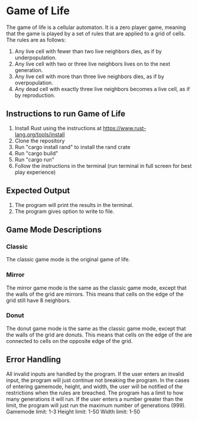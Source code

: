 # Game of Life
The game of life is a cellular automaton. It is a zero player game, meaning that the game is played by a set of rules that are applied to a grid of cells. The rules are as follows:
1. Any live cell with fewer than two live neighbors dies, as if by underpopulation.
2. Any live cell with two or three live neighbors lives on to the next generation.
3. Any live cell with more than three live neighbors dies, as if by overpopulation.
4. Any dead cell with exactly three live neighbors becomes a live cell, as if by reproduction.

## Instructions to run Game of Life
1. Install Rust using the instructions at https://www.rust-lang.org/tools/install 
2. Clone the repository
3. Run "cargo install rand" to install the rand crate
4. Run "cargo build"
5. Run "cargo run"
6. Follow the instructions in the terminal (run terminal in full screen for best play experience)

## Expected Output
1. The program will print the results in the terminal.
2. The program gives option to write to file.

## Game Mode Descriptions
### Classic
The classic game mode is the original game of life.
### Mirror
The mirror game mode is the same as the classic game mode, except that the walls of the grid are mirrors. This means that cells on the edge of the grid still have 8 neighbors.
### Donut
The donut game mode is the same as the classic game mode, except that the walls of the grid are donuts. This means that cells on the edge of the are connected to cells on the opposite edge of the grid.

## Error Handling
All invalid inputs are handled by the program. If the user enters an invalid input, the program will just continue not breaking the program. In the cases of entering gamemode, height, and width, the user will be notified of the restrictions when the rules are breached. The program has a limit to how many generations it will run. If the user enters a number greater than the limit, the program will just run the maximum number of generations (999).
Gamemode limit: 1-3
Height limit: 1-50 
Width limit: 1-50 